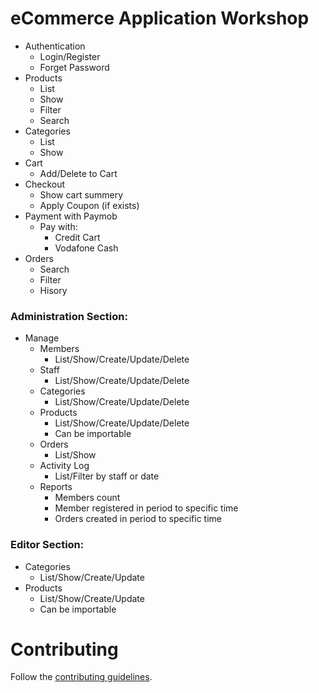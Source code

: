 # eCommerce Application Workshop

- Authentication
  - Login/Register
  - Forget Password
- Products
  - List
  - Show
  - Filter
  - Search
- Categories
  - List
  - Show
- Cart
  - Add/Delete to Cart
- Checkout
  - Show cart summery
  - Apply Coupon (if exists)
- Payment with Paymob
  - Pay with: 
    - Credit Cart
    - Vodafone Cash
- Orders
  - Search
  - Filter
  - Hisory

### Administration Section: 

- Manage 
  - Members
    - List/Show/Create/Update/Delete
  - Staff
    - List/Show/Create/Update/Delete
  - Categories
    - List/Show/Create/Update/Delete
  - Products
    - List/Show/Create/Update/Delete
    - Can be importable
  - Orders
      - List/Show
  - Activity Log
    - List/Filter by staff or date
  - Reports
    - Members count
    - Member registered in period to specific time
    - Orders created in period to specific time
  
### Editor Section: 
  
  - Categories
    - List/Show/Create/Update
  - Products
    - List/Show/Create/Update
    - Can be importable
    
    
# Contributing

Follow the [contributing guidelines](CONTRIBUTING.md).
